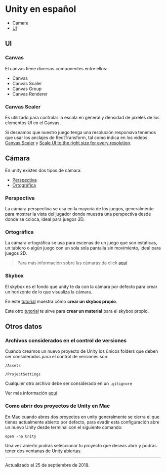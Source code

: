 # Unity en español

* [Camara](#c%c3%a1mara)
* [UI](#ui)

## UI

### Canvas

El canvas tiene diversos componentes entre ellos:

* Canvas
* Canvas Scaler
* Canvas Group
* Canvas Renderer

### Canvas Scaler

Es utilizado para controlar la escala en general y densidad de pixeles de los elementos UI en el Canvas.

Si deseamos que nuestro juego tenga una resolución responsiva tenemos que usar los anclajes de RectTransform, tal como indica en los videos [Canvas Scaler](https://www.youtube.com/watch?v=XkfhxuNr9Es) y [Scale UI to the right size for every resolution](https://www.youtube.com/watch?v=svyDgYz5idg).

## Cámara

En unity existen dos tipos de cámara:

* [Perspectiva](#perspectiva)
* [Ortográfica](#ortogr%c3%a1fica)

### Perspectiva

La cámara perspectiva se usa en la mayoría de los juegos, generalmente para mostrar la vista del jugador donde muestra una perspectiva desde donde se coloca, ideal para juegos 3D.

### Ortográfica

La cámara ortográfica se usa para escenas de un juego que son estáticas, un tablero o algún juego con un sola sola pantalla sin movimiento, ideal para juegos 2D.

> Para más información sobre las cámaras da click [aquí](https://www.youtube.com/watch?v=xvyrzwwU1DE)

### Skybox

El skybox es el fondo que unity te da con la cámara por defecto para crear un horizonte de lo que visualiza la cámara.

En este [tutorial](https://www.youtube.com/watch?v=hZTa_kkuSTg) muestra cómo **crear un skybox propio**.

Este otro [tutorial](https://www.youtube.com/watch?v=QT-6u6NLaus&t=2s) te sirve para **crear un material** para el skybox propio.

## Otros datos

### Archivos considerados en el control de versiones

Cuando creamos un nuevo proyecto de Unity los únicos folders que deben ser considerados para el control de versiones son:

`/Assets`

`/ProjectSettings`

Cualquier otro archivo debe ser considerado en un `.gitignore`

Ver más información [aquí](https://unity3d.com/es/learn/tutorials/topics/production/mastering-unity-project-folder-structure-version-control-systems)

### Como abrir dos proyectos de Unity en Mac

En Mac cuando abres dos proyectos en unity generalmente se cierra el que tienes actualmente abierto por defecto, para evadir esta configuración abre un nuevo Unity desde terminal con el siguiente comando:

```open -na Unity```

Una vez abierto podrás seleccionar tu proyecto que deseas abrir y podrás tener dos ventanas de Unity abiertas.

---

Actualizado el 25 de septiembre de 2018.